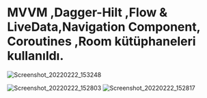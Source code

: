 # MVVM ,Dagger-Hilt ,Flow & LiveData,Navigation Component, Coroutines ,Room kütüphaneleri kullanıldı.
        
![Screenshot_20220222_153248](https://user-images.githubusercontent.com/56538177/155133665-13dab9fb-4b76-4f1b-85b6-ffb88fda1328.png)



![Screenshot_20220222_152803](https://user-images.githubusercontent.com/56538177/155133722-6e81756e-94fa-46e0-9c75-2d46f1c545b5.png)
![Screenshot_20220222_152817](https://user-images.githubusercontent.com/56538177/155133756-9ed8957d-089a-451d-a0df-0e6b1e143bbd.png)


